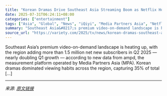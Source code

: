 ```yaml
---
title: "Korean Dramas Drive Southeast Asia Streaming Boom as Netflix Holds Lead With 12.8 Million Subscribers, Report Finds"
date: 2025-07-31T06:24:11+08:00
categories: ["entertainment"]
tags: ["Asia", "Global", "News", "iQiyi", "Media Partners Asia", "Netflix", "Viu"]
summary: "Southeast Asia&#8217;s premium video-on-demand landscape is heating up, with the region adding more than 1.5 million net new subscribers in Q2 2025 — nearly doubling Q1 growth — according to new data "
source_url: "https://variety.com/2025/tv/news/korean-dramas-southeast-asia-streaming-netflix-lead-1236475194/"
---
```


Southeast Asia&#8217;s premium video-on-demand landscape is heating up, with the region adding more than 1.5 million net new subscribers in Q2 2025 — nearly doubling Q1 growth — according to new data from ampd, the measurement platform operated by Media Partners Asia (MPA). Korean dramas dominated viewing habits across the region, capturing 35% of total [&#8230;]

---

*来源: [原文链接](https://variety.com/2025/tv/news/korean-dramas-southeast-asia-streaming-netflix-lead-1236475194/)*
